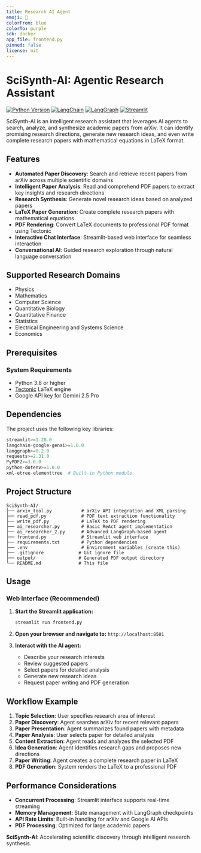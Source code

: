 ```yaml
---
title: Research AI Agent
emoji: 🔬
colorFrom: blue
colorTo: purple
sdk: docker
app_file: frontend.py
pinned: false
license: mit
---
```


# SciSynth-AI: Agentic Research Assistant

[![Python Version](https://img.shields.io/badge/python-blue.svg)](https://python.org)
[![LangChain](https://img.shields.io/badge/LangChain-blue.svg)](https://www.langchain.com/)
[![LangGraph](https://img.shields.io/badge/LangGraph-green.svg)](https://www.langchain.com/langgraph)
[![Streamlit](https://img.shields.io/badge/Streamlit-FF4B4B?logo=streamlit&logoColor=white)](https://streamlit.io)

SciSynth-AI is an intelligent research assistant that leverages AI agents to search, analyze, and synthesize academic papers from arXiv. It can identify promising research directions, generate new research ideas, and even write complete research papers with mathematical equations in LaTeX format.

##  Features

- **Automated Paper Discovery**: Search and retrieve recent papers from arXiv across multiple scientific domains
- **Intelligent Paper Analysis**: Read and comprehend PDF papers to extract key insights and research directions
- **Research Synthesis**: Generate novel research ideas based on analyzed papers
- **LaTeX Paper Generation**: Create complete research papers with mathematical equations
- **PDF Rendering**: Convert LaTeX documents to professional PDF format using Tectonic
- **Interactive Chat Interface**: Streamlit-based web interface for seamless interaction
- **Conversational AI**: Guided research exploration through natural language conversation

##  Supported Research Domains

- Physics
- Mathematics
- Computer Science
- Quantitative Biology
- Quantitative Finance
- Statistics
- Electrical Engineering and Systems Science
- Economics

##  Prerequisites

### System Requirements

- Python 3.8 or higher
- [Tectonic](https://tectonic-typesetting.github.io/) LaTeX engine
- Google API key for Gemini 2.5 Pro


##  Dependencies

The project uses the following key libraries:

```python
streamlit>=1.28.0
langchain-google-genai>=1.0.0
langgraph>=0.2.0
requests>=2.31.0
PyPDF2>=3.0.0
python-dotenv>=1.0.0
xml-etree-elementtree  # Built-in Python module
```

##  Project Structure

```
SciSynth-AI/
├── arxiv_tool.py           # arXiv API integration and XML parsing
├── read_pdf.py             # PDF text extraction functionality
├── write_pdf.py            # LaTeX to PDF rendering
├── ai_researcher.py        # Basic ReAct agent implementation
├── ai_researcher_2.py      # Advanced LangGraph-based agent
├── frontend.py             # Streamlit web interface
├── requirements.txt        # Python dependencies
├── .env                    # Environment variables (create this)
├── .gitignore             # Git ignore file
├── output/                # Generated PDF output directory
└── README.md              # This file
```

##  Usage

### Web Interface (Recommended)

1. **Start the Streamlit application:**
   ```bash
   streamlit run frontend.py
   ```

2. **Open your browser and navigate to:** `http://localhost:8501`

3. **Interact with the AI agent:**
   - Describe your research interests
   - Review suggested papers
   - Select papers for detailed analysis
   - Generate new research ideas
   - Request paper writing and PDF generation


##  Workflow Example

1. **Topic Selection**: User specifies research area of interest
2. **Paper Discovery**: Agent searches arXiv for recent relevant papers
3. **Paper Presentation**: Agent summarizes found papers with metadata
4. **Paper Analysis**: User selects paper for detailed analysis
5. **Content Extraction**: Agent reads and analyzes the selected PDF
6. **Idea Generation**: Agent identifies research gaps and proposes new directions
7. **Paper Writing**: Agent creates a complete research paper in LaTeX
8. **PDF Generation**: System renders the LaTeX to a professional PDF


##  Performance Considerations

- **Concurrent Processing**: Streamlit interface supports real-time streaming
- **Memory Management**: State management with LangGraph checkpoints
- **API Rate Limits**: Built-in handling for arXiv and Google AI APIs
- **PDF Processing**: Optimized for large academic papers





**SciSynth-AI**: Accelerating scientific discovery through intelligent research synthesis.
